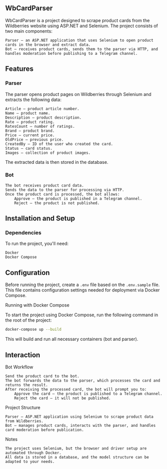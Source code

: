 ## WbCardParser

WbCardParser is a project designed to scrape product cards from the Wildberries website using ASP.NET and Selenium. The project consists of two main components:

    Parser — an ASP.NET application that uses Selenium to open product cards in the browser and extract data.
    Bot — receives product cards, sends them to the parser via HTTP, and handles moderation before publishing to a Telegram channel.

## Features
### Parser
The parser opens product pages on Wildberries through Selenium and extracts the following data:

    Article — product article number.
    Name — product name.
    Description — product description.
    Rate — product rating.
    RatesCount — number of ratings.
    Brand — product brand.
    Price — current price.
    OldPrice — previous price.
    CreatedBy — ID of the user who created the card.
    Status — card status.
    Images — collection of product images.

The extracted data is then stored in the database.
### Bot

    The bot receives product card data.
    Sends the data to the parser for processing via HTTP.
    Once the product card is processed, the bot allows:
        Approve — the product is published in a Telegram channel.
        Reject — the product is not published.

## Installation and Setup
### Dependencies

To run the project, you'll need:

    Docker
    Docker Compose

## Configuration

Before running the project, create a `.env` file based on the `.env.sample` file. This file contains configuration settings needed for deployment via Docker Compose.

Running with Docker Compose

To start the project using Docker Compose, run the following command in the root of the project:

``` bash
docker-compose up --build
```
This will build and run all necessary containers (bot and parser).
## Interaction
Bot Workflow

    Send the product card to the bot.
    The bot forwards the data to the parser, which processes the card and returns the result.
    After receiving the processed card, the bot will prompt you to:
        Approve the card — the product is published to a Telegram channel.
        Reject the card — it will not be published.

Project Structure

    Parser — ASP.NET application using Selenium to scrape product data from Wildberries.
    Bot — manages product cards, interacts with the parser, and handles card moderation before publication.

Notes

    The project uses Selenium, but the browser and driver setup are automated through Docker.
    All data is stored in a database, and the model structure can be adapted to your needs.
